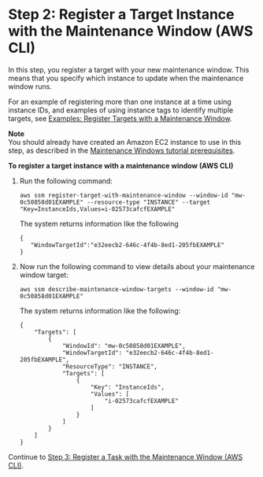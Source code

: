 # Step 2: Register a Target Instance with the Maintenance Window \(AWS CLI\)<a name="mw-cli-tutorial-targets"></a>

In this step, you register a target with your new maintenance window\. This means that you specify which instance to update when the maintenance window runs\. 

For an example of registering more than one instance at a time using instance IDs, and examples of using instance tags to identify multiple targets, see [Examples: Register Targets with a Maintenance Window](mw-cli-tutorial-targets-examples.md)\.

**Note**  
You should already have created an Amazon EC2 instance to use in this step, as described in the [Maintenance Windows tutorial prerequisites](maintenance-windows-tutorials.md)\.

**To register a target instance with a maintenance window \(AWS CLI\)**

1. Run the following command:

   ```
   aws ssm register-target-with-maintenance-window --window-id "mw-0c50858d01EXAMPLE" --resource-type "INSTANCE" --target "Key=InstanceIds,Values=i-02573cafcfEXAMPLE"
   ```

   The system returns information like the following

   ```
   {
      "WindowTargetId":"e32eecb2-646c-4f4b-8ed1-205fbEXAMPLE"
   }
   ```

1. Now run the following command to view details about your maintenance window target:

   ```
   aws ssm describe-maintenance-window-targets --window-id "mw-0c50858d01EXAMPLE"
   ```

   The system returns information like the following:

   ```
   {
       "Targets": [
           {
               "WindowId": "mw-0c50858d01EXAMPLE",
               "WindowTargetId": "e32eecb2-646c-4f4b-8ed1-205fbEXAMPLE",
               "ResourceType": "INSTANCE",
               "Targets": [
                   {
                       "Key": "InstanceIds",
                       "Values": [
                           "i-02573cafcfEXAMPLE"
                       ]
                   }
               ]
           }
       ]
   }
   ```

Continue to [Step 3: Register a Task with the Maintenance Window \(AWS CLI\)](mw-cli-tutorial-tasks.md)\. 